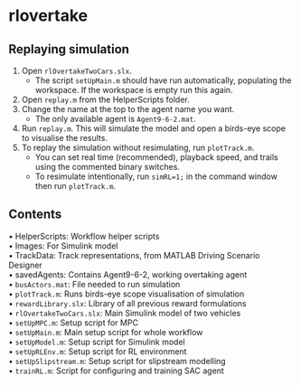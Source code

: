 # rlovertake

## Replaying simulation
1. Open `rlOvertakeTwoCars.slx`. 
    * The script `setUpMain.m` should have run automatically, populating the workspace. If the workspace is empty run this again.
2. Open `replay.m` from the HelperScripts folder. 
3. Change the name at the top to the agent name you want.
    * The only available agent is `Agent9-6-2.mat`.
4. Run `replay.m`. This will simulate the model and open a birds-eye scope to visualise the results.
5. To replay the simulation without resimulating, run `plotTrack.m`.
    * You can set real time (recommended), playback speed, and trails using the commented binary switches.
    * To resimulate intentionally, run `simRL=1;` in the command window then run `plotTrack.m`.

## Contents  
•	HelperScripts: Workflow helper scripts  
•	Images: For Simulink model  
•	TrackData: Track representations, from MATLAB Driving Scenario Designer  
•	savedAgents: Contains Agent9-6-2, working overtaking agent  
•	`busActors.mat`: File needed to run simulation  
•	`plotTrack.m`: Runs birds-eye scope visualisation of simulation  
•	`rewardLibrary.slx`: Library of all previous reward formulations  
•	`rlOvertakeTwoCars.slx`: Main Simulink model of two vehicles  
•	`setUpMPC.m`: Setup script for MPC  
•	`setUpMain.m`: Main setup script for whole workflow  
•	`setUpModel.m`: Setup script for Simulink model  
•	`setUpRLEnv.m`: Setup script for RL environment  
•	`setUpSlipstream.m`: Setup script for slipstream modelling  
•	`trainRL.m`: Script for configuring and training SAC agent  
